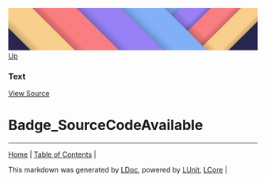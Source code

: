 ![](../Content/LDoc-banner-small.png "")
[Up](Text.md)
### Text
[View Source](Text.md)
# Badge_SourceCodeAvailable
---

[Home](../../README.md) | [Table of Contents](../../TableOfContents.md) | 


This markdown was generated by [LDoc](https://github.com/CodeSingularity/LDoc), powered by [LUnit](https://github.com/CodeSingularity/LUnit), [LCore](https://github.com/CodeSingularity/LCore) | 

